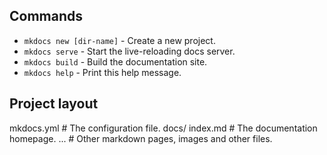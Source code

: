 
## Commands

* `mkdocs new [dir-name]` - Create a new project.
* `mkdocs serve` - Start the live-reloading docs server.
* `mkdocs build` - Build the documentation site.
* `mkdocs help` - Print this help message.

## Project layout

mkdocs.yml    # The configuration file.
docs/
index.md  # The documentation homepage.
...       # Other markdown pages, images and other files.
